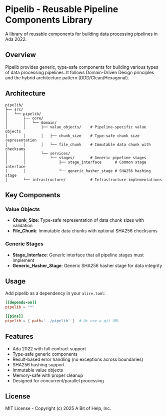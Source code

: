 # Pipelib - Reusable Pipeline Components Library

A library of reusable components for building data processing pipelines in Ada 2022.

## Overview

Pipelib provides generic, type-safe components for building various types of data processing pipelines. It follows Domain-Driven Design principles and the hybrid architecture pattern (DDD/Clean/Hexagonal).

## Architecture

```
pipelib/
├── src/
│   └── pipelib/
│       ├── core/
│       │   └── domain/
│       │       ├── value_objects/    # Pipeline-specific value objects
│       │       │   ├── chunk_size    # Type-safe chunk size representation
│       │       │   └── file_chunk    # Immutable data chunk with checksums
│       │       └── services/
│       │           └── stages/       # Generic pipeline stages
│       │               ├── stage_interface      # Common stage interface
│       │               └── generic_hasher_stage # SHA256 hashing stage
│       └── infrastructure/           # Infrastructure implementations
```

## Key Components

### Value Objects
- **Chunk_Size**: Type-safe representation of data chunk sizes with validation
- **File_Chunk**: Immutable data chunks with optional SHA256 checksums

### Generic Stages
- **Stage_Interface**: Generic interface that all pipeline stages must implement
- **Generic_Hasher_Stage**: Generic SHA256 hasher stage for data integrity

## Usage

Add pipelib as a dependency in your `alire.toml`:

```toml
[[depends-on]]
pipelib = "*"

[[pins]]
pipelib = { path='../pipelib' }  # Or use a git URL
```

## Features

- Ada 2022 with full contract support
- Type-safe generic components
- Result-based error handling (no exceptions across boundaries)
- SHA256 hashing support
- Immutable value objects
- Memory-safe with proper cleanup
- Designed for concurrent/parallel processing

## License

MIT License - Copyright (c) 2025 A Bit of Help, Inc.